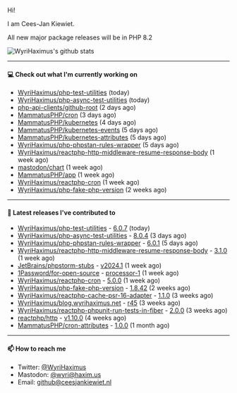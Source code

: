 Hi!

I am Cees-Jan Kiewiet.

All new major package releases will be in PHP 8.2

![WyriHaximus's github stats](https://github-readme-stats.vercel.app/api?username=WyriHaximus&show_icons=true)

---

#### 💻 Check out what I'm currently working on

- [WyriHaximus/php-test-utilities](https://github.com/WyriHaximus/php-test-utilities) (today)
- [WyriHaximus/php-async-test-utilities](https://github.com/WyriHaximus/php-async-test-utilities) (today)
- [php-api-clients/github-root](https://github.com/php-api-clients/github-root) (2 days ago)
- [MammatusPHP/cron](https://github.com/MammatusPHP/cron) (3 days ago)
- [MammatusPHP/kubernetes](https://github.com/MammatusPHP/kubernetes) (4 days ago)
- [MammatusPHP/kubernetes-events](https://github.com/MammatusPHP/kubernetes-events) (5 days ago)
- [MammatusPHP/kubernetes-attributes](https://github.com/MammatusPHP/kubernetes-attributes) (5 days ago)
- [WyriHaximus/php-phpstan-rules-wrapper](https://github.com/WyriHaximus/php-phpstan-rules-wrapper) (5 days ago)
- [WyriHaximus/reactphp-http-middleware-resume-response-body](https://github.com/WyriHaximus/reactphp-http-middleware-resume-response-body) (1 week ago)
- [mastodon/chart](https://github.com/mastodon/chart) (1 week ago)
- [MammatusPHP/app](https://github.com/MammatusPHP/app) (1 week ago)
- [WyriHaximus/reactphp-cron](https://github.com/WyriHaximus/reactphp-cron) (1 week ago)
- [WyriHaximus/php-fake-php-version](https://github.com/WyriHaximus/php-fake-php-version) (2 weeks ago)

---

#### 🔭 Latest releases I've contributed to

- [WyriHaximus/php-test-utilities](https://github.com/WyriHaximus/php-test-utilities) - [6.0.7](https://github.com/WyriHaximus/php-test-utilities/releases/tag/6.0.7) (today)
- [WyriHaximus/php-async-test-utilities](https://github.com/WyriHaximus/php-async-test-utilities) - [8.0.4](https://github.com/WyriHaximus/php-async-test-utilities/releases/tag/8.0.4) (3 days ago)
- [WyriHaximus/php-phpstan-rules-wrapper](https://github.com/WyriHaximus/php-phpstan-rules-wrapper) - [6.0.1](https://github.com/WyriHaximus/php-phpstan-rules-wrapper/releases/tag/6.0.1) (5 days ago)
- [WyriHaximus/reactphp-http-middleware-resume-response-body](https://github.com/WyriHaximus/reactphp-http-middleware-resume-response-body) - [3.1.0](https://github.com/WyriHaximus/reactphp-http-middleware-resume-response-body/releases/tag/3.1.0) (1 week ago)
- [JetBrains/phpstorm-stubs](https://github.com/JetBrains/phpstorm-stubs) - [v2024.1](https://github.com/JetBrains/phpstorm-stubs/releases/tag/v2024.1) (1 week ago)
- [1Password/for-open-source](https://github.com/1Password/for-open-source) - [processor-1](https://github.com/1Password/for-open-source/releases/tag/processor-1) (1 week ago)
- [WyriHaximus/reactphp-cron](https://github.com/WyriHaximus/reactphp-cron) - [5.0.0](https://github.com/WyriHaximus/reactphp-cron/releases/tag/5.0.0) (1 week ago)
- [WyriHaximus/php-fake-php-version](https://github.com/WyriHaximus/php-fake-php-version) - [1.8.42](https://github.com/WyriHaximus/php-fake-php-version/releases/tag/1.8.42) (2 weeks ago)
- [WyriHaximus/reactphp-cache-psr-16-adapter](https://github.com/WyriHaximus/reactphp-cache-psr-16-adapter) - [1.1.0](https://github.com/WyriHaximus/reactphp-cache-psr-16-adapter/releases/tag/1.1.0) (3 weeks ago)
- [WyriHaximus/blog.wyrihaximus.net](https://github.com/WyriHaximus/blog.wyrihaximus.net) - [r45](https://github.com/WyriHaximus/blog.wyrihaximus.net/releases/tag/r45) (3 weeks ago)
- [WyriHaximus/reactphp-phpunit-run-tests-in-fiber](https://github.com/WyriHaximus/reactphp-phpunit-run-tests-in-fiber) - [2.0.0](https://github.com/WyriHaximus/reactphp-phpunit-run-tests-in-fiber/releases/tag/2.0.0) (3 weeks ago)
- [reactphp/http](https://github.com/reactphp/http) - [v1.10.0](https://github.com/reactphp/http/releases/tag/v1.10.0) (4 weeks ago)
- [MammatusPHP/cron-attributes](https://github.com/MammatusPHP/cron-attributes) - [1.0.0](https://github.com/MammatusPHP/cron-attributes/releases/tag/1.0.0) (1 month ago)

---

#### 📫 How to reach me

- Twitter: [@WyriHaximus](https://twitter.com/WyriHaximus)
- Mastodon: [@wyri@haxim.us](https://toot-toot.wyrihaxim.us/@wyri)
- Email: [github@ceesjankiewiet.nl](mailto:github@ceesjankiewiet.nl)
